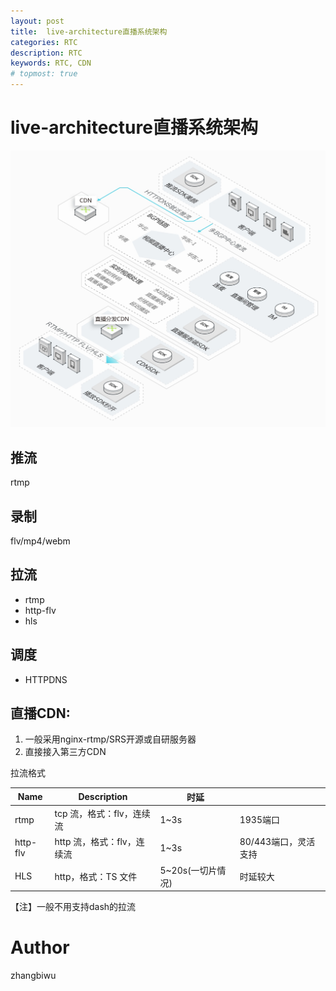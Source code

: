 ```yaml
---
layout: post
title:  live-architecture直播系统架构
categories: RTC
description: RTC
keywords: RTC, CDN
# topmost: true
---
```


# live-architecture直播系统架构

![](/images/posts/rtc/live_architecture.jpg)

## 推流

rtmp

## 录制

flv/mp4/webm

## 拉流

* rtmp
* http-flv
* hls

## 调度

* HTTPDNS


## 直播CDN: 

1. 一般采用nginx-rtmp/SRS开源或自研服务器
1. 直接接入第三方CDN

拉流格式

| Name      | Description                 |      时延        |                             |
| --------- |  --------------------------- |--------------------------- | --------------------------- |
| rtmp      | tcp 流，格式：flv，连续流  | 1~3s                   | 1935端口                   |
| http-flv  | http 流，格式：flv，连续流 | 1~3s                   | 80/443端口，灵活支持        |
| HLS       | http，格式：TS 文件       | 5~20s(一切片情况)       |  时延较大                   |

【注】一般不用支持dash的拉流


# Author
zhangbiwu